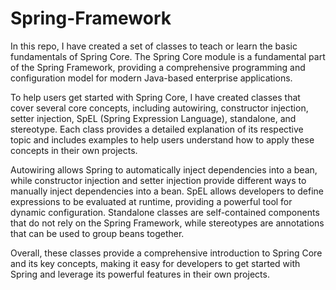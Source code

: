 # Spring-Framework

In this repo, I have created a set of classes to teach or learn the basic fundamentals of Spring Core. The Spring Core module is a fundamental part of the Spring Framework, providing a comprehensive programming and configuration model for modern Java-based enterprise applications.

To help users get started with Spring Core, I have created classes that cover several core concepts, including autowiring, constructor injection, setter injection, SpEL (Spring Expression Language), standalone, and stereotype. Each class provides a detailed explanation of its respective topic and includes examples to help users understand how to apply these concepts in their own projects.

Autowiring allows Spring to automatically inject dependencies into a bean, while constructor injection and setter injection provide different ways to manually inject dependencies into a bean. SpEL allows developers to define expressions to be evaluated at runtime, providing a powerful tool for dynamic configuration. Standalone classes are self-contained components that do not rely on the Spring Framework, while stereotypes are annotations that can be used to group beans together.

Overall, these classes provide a comprehensive introduction to Spring Core and its key concepts, making it easy for developers to get started with Spring and leverage its powerful features in their own projects.
